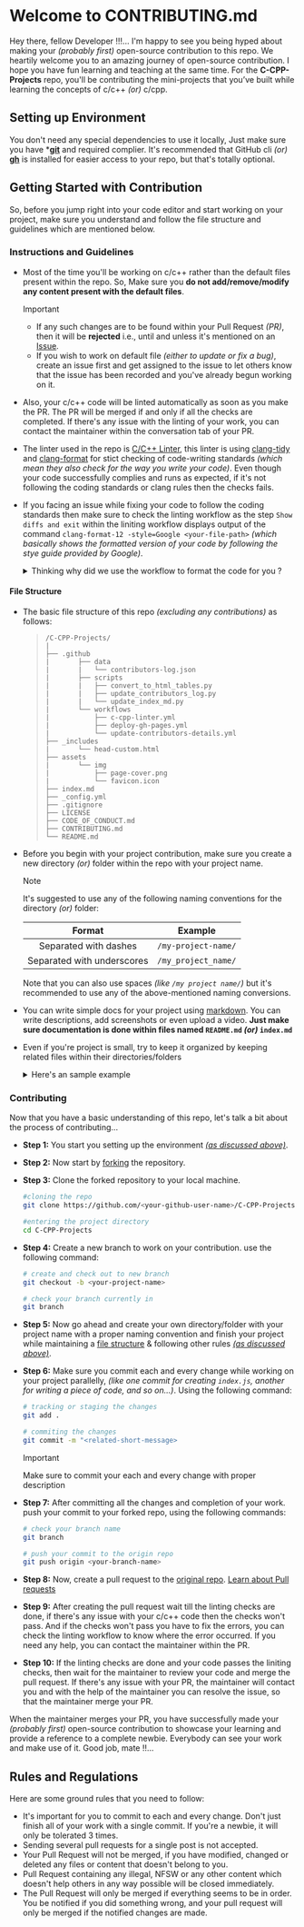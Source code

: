 # Welcome to CONTRIBUTING.md

Hey there, fellow Developer !!!... I'm happy to see you being hyped about making your *(probably first)* open-source contribution to this repo. We heartily welcome you to an amazing journey of open-source contribution. I hope you have fun learning and teaching at the same time. For the **C-CPP-Projects** repo, you'll be contributing the mini-projects that you’ve built while learning the concepts of c/c++ *(or)* c/cpp.

## Setting up Environment

You don't need any special dependencies to use it locally, Just make sure you have *[**git**](https://git-scm.com/ "visit official website") and required complier. It's recommended that GitHub cli *(or)* [**gh**](https://cli.github.com/ "visit official website") is installed for easier access to your repo, but that's totally optional.

## Getting Started with Contribution

So, before you jump right into your code editor and start working on your project, make sure you understand and follow the file structure and guidelines which are mentioned below.

### Instructions and Guidelines

- Most of the time you'll be working on c/c++ rather than the default files present within the repo. So, Make sure you **do not add/remove/modify any content present with the default files**.

  > [!IMPORTANT] 
  > - If any such changes are to be found within your Pull Request *(PR)*, then it will be **rejected** i.e., until and unless it's mentioned on an [Issue](https://github.com/Grow-with-Open-Source/C-CPP-Projects/issues "goto issues tab").
  > - If you wish to work on default file *(either to update or fix a bug)*, create an issue first and get assigned to the issue to let others know that  the issue has been recorded and you've already begun working on it.

- Also, your c/c++ code will be linted automatically as soon as you make the PR. The PR will be merged if and only if all the checks are completed. If there's any issue with the linting of your work, you can contact the maintainer within the conversation tab of your PR.

- The linter used in the repo is [C/C++ Linter](https://github.com/marketplace/actions/c-c-linter "view in marketplace"), this linter is using [clang-tidy](https://clang.llvm.org/extra/clang-tidy/ "visit official website") and [clang-format](https://clang.llvm.org/docs/ClangFormatStyleOptions.html "visit official website") for stict checking of code-writing standards *(which mean they also check for the way you write your code)*. Even though your code successfully complies and runs as expected, if it's not following the coding standards or clang rules then the checks fails.

- If you facing an issue while fixing your code to follow the coding standards then make sure to check the linting workflow as the step `Show diffs and exit` within the liniting workflow displays output of the command `clang-format-12 -style=Google <your-file-path>` *(which basically shows the formatted version of your code by following the stye guide provided by Google)*.

  <details>
  <summary>Thinking why did we use the workflow to format the code for you ?</summary>
  <div>

  > These coding style *(or)* standards will help you write more clean and understandable code thus increaing the readablitly and overall quality of the code. If we did the job for you by formating the code into the recommended coding standards, then it might slow you down in long run of writing and maintain your code. Even though it help you right now to contribute to this repo, you'll not be able to learn something new. Thus, we decided to help you by providing result of formatted code, in case your were not able to figure out. Happy learning and contributing
  
  </div>
  </details>

#### File Structure

- The basic file structure of this repo *(excluding any contributions)* as follows:

  > ```
  > /C-CPP-Projects/
  > |
  > ├── .github
  > |       ├── data
  > |       |   └── contributors-log.json
  > |       ├── scripts
  > |       |   ├── convert_to_html_tables.py
  > |       |   ├── update_contributors_log.py
  > |       |   └── update_index_md.py
  > |       └── workflows
  > |           ├── c-cpp-linter.yml
  > |           ├── deploy-gh-pages.yml
  > |           └── update-contributors-details.yml
  > ├── _includes
  > |       └── head-custom.html
  > ├── assets
  > |       └── img
  > |           ├── page-cover.png
  > |           └── favicon.icon
  > ├── index.md
  > ├── _config.yml
  > ├── .gitignore
  > ├── LICENSE
  > ├── CODE_OF_CONDUCT.md
  > ├── CONTRIBUTING.md
  > └── README.md
  > ```

- Before you begin with your project contribution, make sure you create a new directory *(or)* folder within the repo with your project name.

  > [!NOTE]
  > It's suggested to use any of the following naming conventions for the directory *(or)* folder:
  > 
  > | Format | Example |
  > | :---: | :---: |
  > | Separated with dashes | `/my-project-name/` |
  > | Separated with underscores | `/my_project_name/` |
  >
  > Note that you can also use spaces *(like `/my project name/`)* but it's recommended to use any of the above-mentioned naming conversions.

- You can write simple docs for your project using [markdown](https://docs.github.com/en/get-started/writing-on-github/getting-started-with-writing-and-formatting-on-github/basic-writing-and-formatting-syntax "visit official GitHub Markdown Docs"). You can write descriptions, add screenshots or even upload a video. **Just make sure documentation is done within files named `README.md` *(or)* `index.md`**

- Even if you're project is small, try to keep it organized by keeping related files within their directories/folders

  <details>
  <summary>Here's an sample example</summary>
  <div>
  
  ```
  /C-CPP-Projects/
  |
  ├── <Default-files>
  └── <your-project-name>
          ├── header-files
          |   └── <all-required-user-defined-header-files>
          ├── main.c    # or `main.cpp`
          └── README.md
  ```
  
  > [!NOTE]
  > Note that this is an example to give you an idea of organizing files, no need to follow the exact pattern. You can come up with your own hierarchy based on your requirements.
  
  </div>
  </details>

### Contributing

Now that you have a basic understanding of this repo, let's talk a bit about the process of contributing...

- **Step 1:** You start you setting up the environment [*(as discussed above)*](#setting-up-environment).

- **Step 2:** Now start by [forking](https://github.com/Grow-with-Open-Source/C-CPP-Projects/fork "let's fork the repo") the repository.

- **Step 3:** Clone the forked repository to your local machine.
  ```bash
  #cloning the repo
  git clone https://github.com/<your-github-user-name>/C-CPP-Projects.git
  
  #entering the project directory
  cd C-CPP-Projects
  ```

- **Step 4:** Create a new branch to work on your contribution. use the following command:
  ```bash
  # create and check out to new branch
  git checkout -b <your-project-name>
  
  # check your branch currently in
  git branch
  ```

- **Step 5:** Now go ahead and create your own directory/folder with your project name with a proper naming convention and finish your project while maintaining a [file structure](#file-structure) & following other rules [*(as discussed above)*](#instructions-and-guidelines).

- **Step 6:** Make sure you commit each and every change while working on your project parallelly, *(like one commit for creating `index.js`, another for writing a piece of code, and so on...)*. Using the following command:
  ```bash
  # tracking or staging the changes
  git add .
  
  # commiting the changes
  git commit -m "<related-short-message>
  ```

  > [!IMPORTANT]
  > Make sure to commit your each and every change with proper description

- **Step 7:** After committing all the changes and completion of your work. push your commit to your forked repo, using the following commands:
  ```bash
  # check your branch name
  git branch
  
  # push your commit to the origin repo
  git push origin <your-branch-name>
  ```

- **Step 8:** Now, create a pull request to the [original repo](https://github.com/Grow-with-Open-Source/C-CPP-Projects). [Learn about Pull requests](https://docs.github.com/articles/using-pull-requests "official GitHub documentation")

- **Step 9:** After creating the pull request wait till the linting checks are done, if there's any issue with your c/c++ code then the checks won't pass. And if the checks won't pass you have to fix the errors, you can check the linting workflow to know where the error occurred. If you need any help, you can contact the maintainer within the PR.

- **Step 10:** If the linting checks are done and your code passes the liniting checks, then wait for the maintainer to review your code and merge the pull request. If there's any issue with your PR, the maintainer will contact you and with the help of the maintainer you can resolve the issue, so that the maintainer merge your PR.

When the maintainer merges your PR, you have successfully made your *(probably first)* open-source contribution to showcase your learning and provide a reference to a complete newbie. Everybody can see your work and make use of it. Good job, mate !!...

## Rules and Regulations

Here are some ground rules that you need to follow:

- It's important for you to commit to each and every change. Don't just finish all of your work with a single commit. If you're a newbie, it will only be tolerated 3 times.
- Sending several pull requests for a single post is not accepted.
- Your Pull Request will not be merged, if you have modified, changed or deleted any files or content that doesn't belong to you.
- Pull Request containing any illegal, NFSW or any other content which doesn't help others in any way possible will be closed immediately.
- The Pull Request will only be merged if everything seems to be in order. You be notified if you did something wrong, and your pull request will only be merged if the notified changes are made.